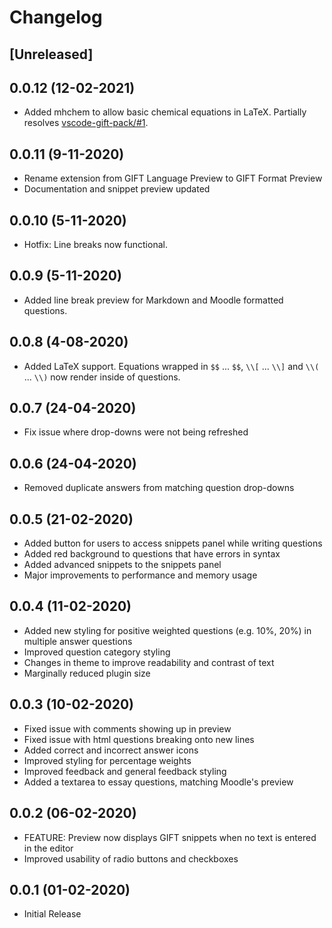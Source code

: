 # Changelog

## [Unreleased]

## 0.0.12 (12-02-2021)

- Added mhchem to allow basic chemical equations in LaTeX. Partially resolves [vscode-gift-pack/#1](https://github.com/ethan-ou/vscode-gift-pack/issues/1).

## 0.0.11 (9-11-2020)

- Rename extension from GIFT Language Preview to GIFT Format Preview
- Documentation and snippet preview updated

## 0.0.10 (5-11-2020)

- Hotfix: Line breaks now functional.

## 0.0.9 (5-11-2020)

- Added line break preview for Markdown and Moodle formatted questions.

## 0.0.8 (4-08-2020)

- Added LaTeX support. Equations wrapped in `$$` ... `$$`, `\\[` ... `\\]` and `\\(` ... `\\)` now render inside of questions.

## 0.0.7 (24-04-2020)

- Fix issue where drop-downs were not being refreshed

## 0.0.6 (24-04-2020)

- Removed duplicate answers from matching question drop-downs

## 0.0.5 (21-02-2020)

- Added button for users to access snippets panel while writing questions
- Added red background to questions that have errors in syntax
- Added advanced snippets to the snippets panel
- Major improvements to performance and memory usage

## 0.0.4 (11-02-2020)

- Added new styling for positive weighted questions (e.g. 10%, 20%) in multiple answer questions
- Improved question category styling
- Changes in theme to improve readability and contrast of text
- Marginally reduced plugin size

## 0.0.3 (10-02-2020)

- Fixed issue with comments showing up in preview
- Fixed issue with html questions breaking onto new lines
- Added correct and incorrect answer icons
- Improved styling for percentage weights
- Improved feedback and general feedback styling
- Added a textarea to essay questions, matching Moodle's preview

## 0.0.2 (06-02-2020)

- FEATURE: Preview now displays GIFT snippets when no text is entered in the editor
- Improved usability of radio buttons and checkboxes

## 0.0.1 (01-02-2020)

- Initial Release
